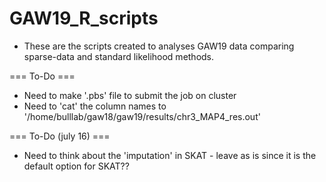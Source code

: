 GAW19_R_scripts
===============
* These are the scripts created to analyses GAW19 data comparing sparse-data and standard likelihood methods.

=== To-Do ===
* Need to make '.pbs' file to submit the job on cluster
* Need to 'cat' the column names to 
  '/home/bulllab/gaw18/gaw19/results/chr3_MAP4_res.out'

=== To-Do (july 16) ===
* Need to think about the 'imputation' in SKAT - leave as is since it is the default option for SKAT??


